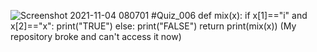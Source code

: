 ![Screenshot 2021-11-04 080701](https://user-images.githubusercontent.com/89110625/140235735-4345254e-45f3-4626-8af9-4680debd2dfa.png)
#Quiz_006
def mix(x):
  if x[1]=="i" and x[2]=="x":
    print("TRUE")
  else:
    print("FALSE")
  return
print(mix(x))
(My repository broke and can't access it now)
